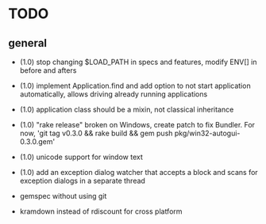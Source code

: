 TODO
====

general
-------

* (1.0) stop changing $LOAD_PATH in specs and features, modify ENV[] in before and afters
* (1.0) implement Application.find and add option to not start application automatically, allows driving already running applications
* (1.0) application class should be a mixin, not classical inheritance 
* (1.0) "rake release" broken on Windows, create patch to fix Bundler.  For now, 'git tag v0.3.0 && rake build && gem push pkg/win32-autogui-0.3.0.gem'
* (1.0) unicode support for window text
* (1.0) add an exception dialog watcher that accepts a block and scans for exception dialogs in a separate thread

* gemspec without using git
* kramdown instead of rdiscount for cross platform
